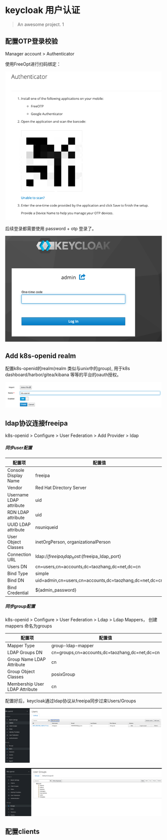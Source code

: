 # keycloak 用户认证

> An awesome project. 1

## 配置OTP登录校验 

Manager account > Authenticator 

使用FreeOpt进行扫码绑定：

![alt 配置otp](images/20210107181639.png)

后续登录都需要使用 password + otp 登录了。

![使用otp登录](images/20210107160818.png)

## Add k8s-openid realm

配置k8s-openid的realm(realm 类似与unix中的group), 用于k8s dashboard/harbor/gitea/kibana 等等的平台的oauth授权。

![增加relam](images/20210107162127.png)

## ldap协议连接freeipa

k8s-openid > Configure > User Federation > Add Provider > ldap 

##### 同步user配置

| 配置项 | 配置值 |
| --- | --- |
| Console Display Name | freeipa |
| Vendor | Red Hat Directory Server |
| Username LDAP attribute | uid |
| RDN LDAP attribute | uid | 
| UUID LDAP attribute | nsuniqueid |
| User Object Classes | inetOrgPerson, organizationalPerson |
| Connection URL | ldap://${freeipa_ldap_host}:${freeipa_ldap_port}|
| Users DN | cn=users,cn=accounts,dc=taozhang,dc=net,dc=cn |
| Bind Type | simple |
| Bind DN | uid=admin,cn=users,cn=accounts,dc=taozhang,dc=net,dc=cn |
| Bind Credential | ${admin_password} |

##### 同步group配置

k8s-openid > Configure > User Federation > Ldap > Ldap Mappers， 创建mappers 命名为groups

| 配置项 | 配置值 |
| --- | --- |
| Mapper Type  | group-ldap-mapper |
| LDAP Groups DN | cn=groups,cn=accounts,dc=taozhang,dc=net,dc=cn |
| Group Name LDAP Attribute | cn |
| Group Object Classes  | posixGroup |
| Membership User LDAP Attribute  | cn |

配置好后，keycloak通过ldap协议从freeipa同步过来Users/Groups

!["同步的用户列表"](images/20210107181811.png)

!["同步的组列表"](images/20210107182021.png)

## 配置clients
